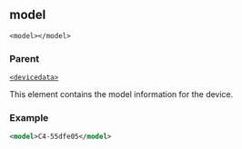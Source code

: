 ## model

`<model></model>`


### Parent

[`<devicedata>`][1]


This element contains the model information for the device.


### Example

```xml
<model>C4-55dfe05</model>

```


[1]:	https://snap-one.github.io/docs-driverworks-xml/#devicedata